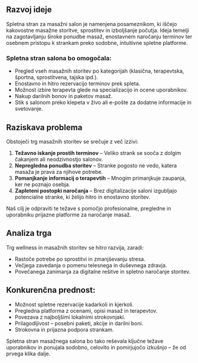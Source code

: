 ## Razvoj ideje  
Spletna stran za masažni salon je namenjena posameznikom, ki iščejo kakovostne masažne storitve, sprostitev in izboljšanje počutja. Ideja temelji na zagotavljanju široke ponudbe masaž, enostavnem naročanju terminov ter osebnem pristopu k strankam preko sodobne, intuitivne spletne platforme.

### Spletna stran salona bo omogočala:
- Pregled vseh masažnih storitev po kategorijah (klasična, terapevtska, športna, sprostitvena, tajska ipd.).
- Enostavno in hitro rezervacijo terminov prek spleta.
- Možnost izbire terapevta glede na specializacijo in ocene uporabnikov.
- Nakup darilnih bonov in paketov masaž.
- Stik s salonom preko klepeta v živo ali e-pošte za dodatne informacije in svetovanje.

## Raziskava problema  
Obstoječi trg masažnih storitev se srečuje z več izzivi:
1. **Težavno iskanje prostih terminov** – Veliko strank se sooča z dolgim čakanjem ali neodzivnostjo salonov.
2. **Nepregledna ponudba storitev** – Stranke pogosto ne vedo, katera masaža je prava za njihove potrebe.
3. **Pomanjkanje informacij o terapevtih** – Mnogim primanjkuje zaupanja, ker ne poznajo osebja.
4. **Zapleteni postopki naročanja** – Brez digitalizacije saloni izgubljajo potencialne stranke, ki želijo hitro in enostavno storitev.

Naš cilj je odpraviti te težave s pomočjo profesionalne, pregledne in uporabniku prijazne platforme za naročanje masaž.

## Analiza trga  
Trg wellness in masažnih storitev se hitro razvija, zaradi:
- Rastoče potrebe po sprostitvi in zmanjševanju stresa.
- Večjega zavedanja o pomenu telesnega in duševnega zdravja.
- Povečanega zanimanja za digitalne rešitve in spletno naročanje storitev.

## Konkurenčna prednost:
- Možnost spletne rezervacije kadarkoli in kjerkoli.
- Pregledna platforma z ocenami, opisi masaž in terapevtov.
- Povezava z najboljšimi lokalnimi strokovnjaki.
- Prilagodljivost – posebni paketi, akcije in darilni boni.
- Strokovna in prijazna podpora strankam.

Spletna stran masažnega salona bo tako reševala ključne težave uporabnikov in ponujala sodobno, celovito in pomirjujočo izkušnjo – že od prvega klika dalje.
